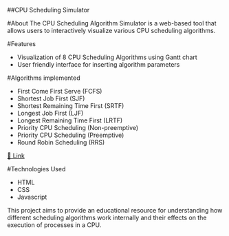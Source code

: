 ##CPU Scheduling Simulator 

#About
The CPU Scheduling Algorithm Simulator is a web-based tool that allows users to interactively visualize various CPU scheduling algorithms. 

#Features
- Visualization of 8 CPU Scheduling Algorithms using Gantt chart
- User friendly interface for inserting algorithm parameters

#Algorithms implemented
- First Come First Serve (FCFS)
- Shortest Job First (SJF)
- Shortest Remaining Time First (SRTF)
- Longest Job First (LJF)
- Longest Remaining Time First (LRTF)
- Priority CPU Scheduling (Non-preemptive)
- Priority CPU Scheduling (Preemptive)
- Round Robin Scheduling (RRS)

[🔗 Link](https://sanya14k.github.io/CPU-Scheduling-Simulator/)

#Technologies Used
- HTML
- CSS
- Javascript






This project aims to provide an educational resource for understanding how different scheduling algorithms work internally and their effects on the execution of processes in a CPU.
